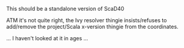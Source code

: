 This should be a standalone version of ScaD40

ATM it's not quite right, the Ivy resolver thingie insists/refuses to add/remove the project/Scala x-version thingie from the coordinates.

... I haven't looked at it in ages ...
